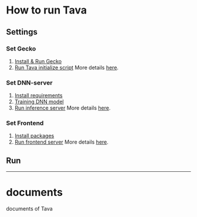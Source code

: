 # How to run Tava

## Settings

### Set Gecko
1. [Install & Run Gecko](./gecko.md#install--run-gecko)
2. [Run Tava initialize script](./gecko.md#run-tava-initialize-script)
More details [here](https://github.com/t-ava/gecko).

### Set DNN-server
1. [Install requirements](./DNN-server.md#install-requirements)
2. [Training DNN model](./DNN-server.md#training-model)
3. [Run inference server](./DNN-server.md#run-inference-server)
More details [here](https://github.com/t-ava/citibike-DNN).

### Set Frontend
1. [Install packages](./frontend.md#install-packages)
2. [Run frontend server](./frontend.md#run-server)
More details [here](https://github.com/t-ava/tava-frontend).

## Run

---

# documents
documents of Tava
